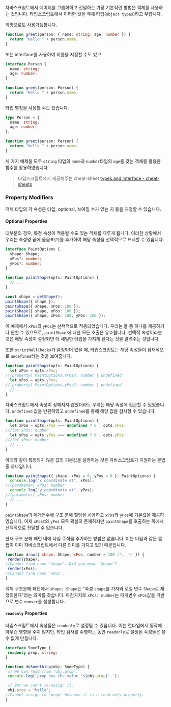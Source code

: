 자바스크립트에서 데이터를 그룹화하고 전달하는 가장 기본적인 방법은 객체를 사용하는 것입니다. 타입스크립트에서 이러한 것을 객체 타입(`object types`)라고 부릅니다.

익명으로도 사용가능합니다.
```ts
function greet(person: { name: string; age: number }) {
  return "Hello " + person.name;
}
```

또는 interface를 사용하여 이름을 지정할 수도 있고
```ts
interface Person {
  name: string;
  age: number;
}
 
function greet(person: Person) {
  return "Hello " + person.name;
}
```

타입 별칭을 사용할 수도 있습니다.
```ts
type Person = {
  name: string;
  age: number;
};
 
function greet(person: Person) {
  return "Hello " + person.name;
}
```

세 가지 예제들 모두 `string` 타입의 `name`과 `number`타입의 `age`를 갖는 객체를 활용한 함수를 활용하였습니다.

> 타입스크립트에서 제공해주는 cheat-sheet [types and interface - cheat-sheets](https://www.typescriptlang.org/cheatsheets/)


### Property Modifiers

객체 타입의 각 속성은 타입, optional, 쓰여질 수가 있는 지 등을 지정할 수 있습니다.

#### Optional Properties

대부분의 경우, 특정 속성이 적용될 수도 있는 객체를 다루게 됩니다. 이러한 상황에서 우리는 속성명 끝에 물음표(`?`)를 추가하여 해당 속성을 선택적으로 표시할 수 있습니다.

```ts
interface PaintOptions {
  shape: Shape;
  xPos?: number;
  yPos?: number;
}
 
function paintShape(opts: PaintOptions) {
  // ...
}
 
const shape = getShape();
paintShape({ shape });
paintShape({ shape, xPos: 100 });
paintShape({ shape, yPos: 100 });
paintShape({ shape, xPos: 100, yPos: 100 });
```

이 예제에서 `xPos`와 `yPos`는 선택적으로 적용되었습니다. 우리는 둘 중 하나를 제공하거나 안할 수 있으므로, `paintShpat`에 대한 모든 호출은 유효합니다. 선택적 속성이라는 것은 해당 속성이 설정되면 더 세밀한 타입을 가지게 된다는 것을 알려주는 것입니다.

또한 `strictNullChecks`가 설정되어 있을 때, 타입스크립트는 해당 속성들이 잠재적으로 `undefined`라는 것을 보여줍니다.

```ts
function paintShape(opts: PaintOptions) {
  let xPos = opts.xPos;                 
//(property) PaintOptions.xPos?: number | undefined
  let yPos = opts.yPos;
//(property) PaintOptions.yPos?: number | undefined
  // ...
}
```

자바스크립트에서 속성이 정해지지 않았더라도 우리는 해당 속성에 접근할 수 있었습니다. `undefined` 값을 반환하였고 `undefined`를 통해 해당 값을 검사할 수 있습니다.

```ts
function paintShape(opts: PaintOptions) {
  let xPos = opts.xPos === undefined ? 0 : opts.xPos;
///let xPos: number
  let yPos = opts.yPos === undefined ? 0 : opts.yPos;
///let yPos: number
  // ...
}
```

아래와 같이 특정되지 않은 값의 기본값을 설정하는 것은 자바스크립트가 지원하는 문법 중 하나입니다.

```ts
function paintShape({ shape, xPos = 0, yPos = 0 }: PaintOptions) {
  console.log("x coordinate at", xPos);
//(parameter) xPos: number
  console.log("y coordinate at", yPos);
//(parameter) yPos: number
  // ...
}
```

 `paintShape`의 매개변수에 구조 분해 할당을 사용하고 `xPos`와 `yPos`에 기본값을 제공하였습니다. 이제 `xPost`와 `yPos` 모두 확실히 존재하지만 `paintShape`를 호출하는 쪽에서 선택적으로 전달할 수 있습니다.

 현재 구조 분해 패턴 내에 타입 주석을 추가하는 방법은 없습니다. 이는 다음과 같은 뭄법이 이미 자바스크립트에서 다른 의미를 가지고 있기 때문입니다.

 ```js
 function draw({ shape: Shape, xPos: number = 100 /*...*/ }) {
  render(shape);
//Cannot find name 'shape'. Did you mean 'Shape'?
  render(xPos);
//Cannot find name 'xPos'.
}
 ```

 객체 구조분해 패턴에서 `shape: Shape`는 "속성 `shape`를 가져와 로컬 변수 `Shape`로 재정의한다"라는 의미를 갖습니다. 마찬가지로 `xPos: number`는 매개변수 `xPos`값을 기반으로 변수 `numver`를 생성합니다.

 #### `readonly` Properties

 타입스크립트에서 속성들은 `readonly`로 설정될 수 있습니다. 이는 런타임에서 동작에 아무런 영향을 주지 않지만, 타입 검사를 수행하는 동안 `readonly`로 설정된 속성들은 쓸 수 없게 만듭니다.

 ```ts
interface SomeType {
  readonly prop: string;
}
 
function doSomething(obj: SomeType) {
  // We can read from 'obj.prop'.
  console.log(`prop has the value '${obj.prop}'.`);
 
  // But we can't re-assign it.
  obj.prop = "hello";
//Cannot assign to 'prop' because it is a read-only property.
}
```
